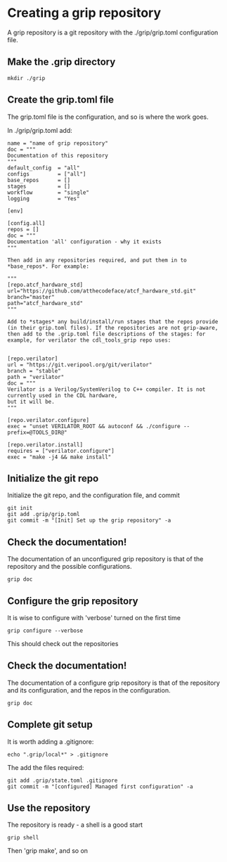 # Creating a grip repository

A grip repository is a git repository with the ./grip/grip.toml
configuration file.

## Make the .grip directory

```
mkdir ./grip
```

## Create the grip.toml file

The grip.toml file is the configuration, and so is where the work goes.

In ./grip/grip.toml add:

```
name = "name of grip repository"
doc = """
Documentation of this repository
"""
default_config  = "all"
configs         = ["all"]
base_repos      = []
stages          = []
workflow        = "single"
logging         = "Yes"

[env]

[config.all]
repos = []
doc = """
Documentation 'all' configuration - why it exists
"""

Then add in any repositories required, and put them in to
*base_repos*. For example:

"""
[repo.atcf_hardware_std]
url="https://github.com/atthecodeface/atcf_hardware_std.git"
branch="master"
path="atcf_hardware_std"
"""

Add to *stages* any build/install/run stages that the repos provide
(in their grip.toml files). If the repositories are not grip-aware,
then add to the .grip.toml file descriptions of the stages: for
example, for verilator the cdl_tools_grip repo uses:


[repo.verilator]
url = "https://git.veripool.org/git/verilator"
branch = "stable"
path = "verilator"
doc = """
Verilator is a Verilog/SystemVerilog to C++ compiler. It is not currently used in the CDL hardware,
but it will be.
"""

[repo.verilator.configure]
exec = "unset VERILATOR_ROOT && autoconf && ./configure --prefix=@TOOLS_DIR@"

[repo.verilator.install]
requires = ["verilator.configure"]
exec = "make -j4 && make install"
```

## Initialize the git repo

Initialize the git repo, and the configuration file, and commit

```
git init
git add .grip/grip.toml
git commit -m "[Init] Set up the grip repository" -a
```

## Check the documentation!

The documentation of an unconfigured grip repository is that of the
repository and the possible configurations.

```
grip doc
```

## Configure the grip repository

It is wise to configure with 'verbose' turned on the first time

```
grip configure --verbose
```

This should check out the repositories

## Check the documentation!

The documentation of a configure grip repository is that of the
repository and its configuration, and the repos in the configuration.

```
grip doc
```

## Complete git setup

It is worth adding a .gitignore:

```
echo ".grip/local*" > .gitignore
```

The add the files required:

```
git add .grip/state.toml .gitignore
git commit -m "[configured] Managed first configuration" -a
```

## Use the repository

The repository is ready - a shell is a good start

```
grip shell
```

Then 'grip make', and so on
